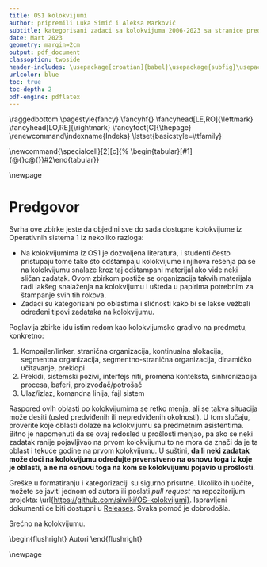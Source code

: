 ```yaml
---
title: OS1 kolokvijumi
author: pripremili Luka Simić i Aleksa Marković
subtitle: kategorisani zadaci sa kolokvijuma 2006-2023 sa stranice predmeta
date: Mart 2023
geometry: margin=2cm
output: pdf_document
classoption: twoside
header-includes: \usepackage[croatian]{babel}\usepackage{subfig}\usepackage{float}\usepackage{fancyhdr}\usepackage{imakeidx}\usepackage{listings}\usepackage{svg}\makeindex[intoc]\graphicspath{{./}}
urlcolor: blue
toc: true
toc-depth: 2
pdf-engine: pdflatex
---
```

\raggedbottom
\pagestyle{fancy}
\fancyhf{}
\fancyhead[LE,RO]{\leftmark}
\fancyhead[LO,RE]{\rightmark}
\fancyfoot[C]{\thepage}
\renewcommand\indexname{Indeks}
\lstset{basicstyle=\ttfamily}

\newcommand{\specialcell}[2][c]{%
  \begin{tabular}[#1]{@{}c@{}}#2\end{tabular}}

\newpage
# Predgovor
Svrha ove zbirke jeste da objedini sve do sada dostupne kolokvijume iz Operativnih sistema 1 iz nekoliko razloga:

- Na kolokvijumima iz OS1 je dozvoljena literatura, i studenti često pristupaju tome tako što odštampaju kolokvijume i njihova rešenja pa se na kolokvijumu snalaze kroz taj odštampani materijal ako vide neki sličan zadatak. Ovom zbirkom postiže se organizacija takvih materijala radi lakšeg snalaženja na kolokvijumu i ušteda u papirima potrebnim za štampanje svih tih rokova.
- Zadaci su kategorisani po oblastima i sličnosti kako bi se lakše vežbali određeni tipovi zadataka na kolokvijumu.

Poglavlja zbirke idu istim redom kao kolokvijumsko gradivo na predmetu, konkretno:

1. Kompajler/linker, stranična organizacija, kontinualna alokacija, segmentna organizacija, segmentno-stranična organizacija, dinamičko učitavanje, preklopi
2. Prekidi, sistemski pozivi, interfejs niti, promena konteksta, sinhronizacija procesa, baferi, proizvođač/potrošač
3. Ulaz/izlaz, komandna linija, fajl sistem

Raspored ovih oblasti po kolokvijumima se retko menja, ali se takva situacija može desiti (usled predviđenih ili nepredviđenih okolnosti). U tom slučaju, proverite koje oblasti dolaze na kolokvijumu sa predmetnim asistentima. Bitno je napomenuti da se ovaj redosled u prošlosti menjao, pa ako se neki zadatak ranije pojavljivao na prvom kolokvijumu to ne mora da znači da je ta oblast i tekuće godine na prvom kolokvijumu. U suštini, **da li neki zadatak može doći na kolokvijumu određujte prvenstveno na osnovu toga iz koje je oblasti, a ne na osnovu toga na kom se kolokvijumu pojavio u prošlosti**.

Greške u formatiranju i kategorizaciji su sigurno prisutne. Ukoliko ih uočite, možete se javiti jednom od autora ili poslati *pull request* na repozitorijum projekta: \url{https://github.com/siwiki/OS-kolokvijumi}. Ispravljeni dokumenti će biti dostupni u [Releases](https://github.com/siwiki/OS-kolokvijumi/releases/latest). Svaka pomoć je dobrodošla.

Srećno na kolokvijumu.

\begin{flushright}
Autori
\end{flushright}

\newpage
